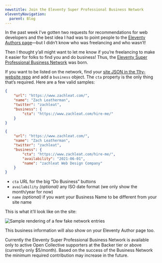 ```yaml
---
newstitle: Join the Eleventy Super Professional Business Network
eleventyNavigation:
  parent: Blog
---
```

In the past week I’ve gotten two requests for recommendations for web developers and the best idea I had was to point people to the [Eleventy Authors page](/authors/)—but I didn’t know who was freelancing and who wasn’t!

Then I thought y’all might want to let me know if you’re freelancing to make it easier for folks to find you and do business! Thus, the [Eleventy Super Professional Business Network](/super-professional-business-network/) was born.

If you want to be listed on the network, find your [site JSON in the 11ty-website repo](https://github.com/11ty/11ty-website/tree/master/src/_data/sites) and add a `business` object. The `cta` property is the only thing that’s required. Here are a few valid samples:

```json
{
	"url": "https://www.zachleat.com/",
	"name": "Zach Leatherman",
	"twitter": "zachleat",
	"business": {
		"cta": "https://www.zachleat.com/hire-me/"
	}
}
```

```json
{
	"url": "https://www.zachleat.com/",
	"name": "Zach Leatherman",
	"twitter": "zachleat",
	"business": {
		"cta": "https://www.zachleat.com/hire-me/",
		"availability": "2021-06-01",
		"name": "zachleat Web Design Company"
	}
}
```

* `cta` URL for the big “Do Business” buttons
* `availability` _(optional)_ any ISO date format (we only show the month/year for now)
* `name` _(optional)_ if you want your Business Name to be different from your site name

This is what it’ll look like on the site:

<img src="/blog/espbn.png" alt="Sample rendering of a few fake network entries" class="sites-screenshot" style="max-width: 700px">

This business information will also show on your Eleventy Author page too.

Currently the Eleventy Super Professional Business Network is available only to active Open Collective supporters at the Backer tier or above (currently only $5/month). Based on the success of the Business Network the minimum required contribution may increase in the future.

